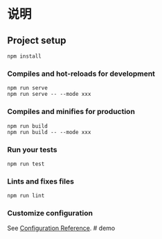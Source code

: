 # 说明

## Project setup
```
npm install
```

### Compiles and hot-reloads for development
```
npm run serve
npm run serve -- --mode xxx
```

### Compiles and minifies for production
```
npm run build
npm run build -- --mode xxx
```

### Run your tests
```
npm run test
```

### Lints and fixes files
```
npm run lint
```

### Customize configuration
See [Configuration Reference](https://cli.vuejs.org/config/).
#   d e m o  
 